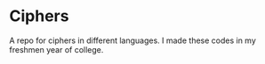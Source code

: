 # Ciphers
A repo for ciphers in different languages. I made these codes in my freshmen year of college.
